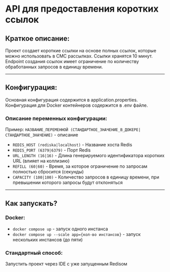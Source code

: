 # API для предоставления коротких ссылок

## Краткое описание:
Проект создает короткие ссылки на основе полных ссылок,
которые можно использовать в СМС рассылках.
Ссылки хранятся 10 минут. Endpoint создания ссылок имеет ограничение
по количеству обработанных запросов в единицу времени.

---

## Конфигурация:
Основная конфигурация содержится в application.properties.  
Конфигурация для Docker контейнеров содержится в .env файле.

### Описание переменных конфигурации:
Пример: `НАЗВАНИЕ_ПЕРЕМЕННОЙ (СТАНДАРТНОЕ_ЗНАЧЕНИЕ_В_ДОКЕРЕ|СТАНДАРТНОЕ_ЗНАЧЕНИЕ)` - описание
- `REDIS_HOST (rediska|localhost)` - Название хоста Redis
- `REDIS_PORT (6379|6379)` - Порт Redis
- `URL_LENGTH (16|16)` - Длина генерируемого идентификатора коротких URL (влияет на коллизию)
- `REFILL (60|60)` - Время, за которое ограничение по запросам полностью сбросится (секунды)
- `CAPACITY (100|100)` - Количество запросов в единицу времени, при превышении которого запросы будут отклоняться

---

## Как запускать?

### Docker:
- `docker compose up` - запуск одного инстанса
- `docker compose up --scale app={кол-во инстансов}` - запуск нескольких инстансов (до пяти)

### Стандартный способ:
Запустить проект через IDE с уже запущенным Redisом